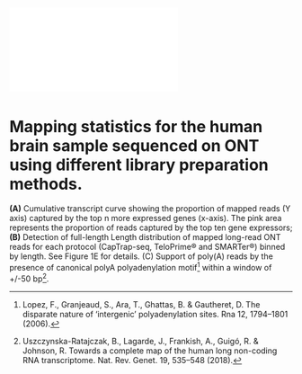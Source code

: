 ## ![Figure S2.](FigureS2.pdf) 
# Mapping statistics for the human brain sample sequenced on ONT using different library preparation methods. 
**(A)** Cumulative transcript curve showing the proportion of mapped reads (Y axis) captured by the top n more expressed genes (x-axis). The pink area represents the proportion of reads captured by the top ten gene expressors; <br> 
**(B)** Detection of full-length Length distribution of mapped long-read ONT reads for each protocol (CapTrap-seq, TeloPrime® and SMARTer®) binned by length. See Figure 1E for details. (C) Support of poly(A) reads by the presence of canonical polyA polyadenylation motif[^45] within a window of +/-50 bp[^36]. 

[^45]: Lopez, F., Granjeaud, S., Ara, T., Ghattas, B. & Gautheret, D. The disparate nature of ‘intergenic’ polyadenylation sites. Rna 12, 1794–1801 (2006).
[^36]: Uszczynska-Ratajczak, B., Lagarde, J., Frankish, A., Guigó, R. & Johnson, R. Towards a complete map of the human long non-coding RNA transcriptome. Nat. Rev. Genet. 19, 535–548 (2018).

